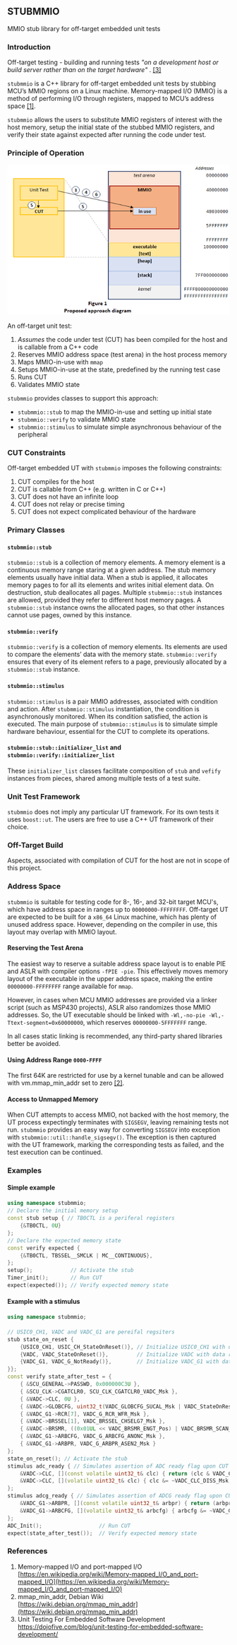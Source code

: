 ## STUBMMIO

MMIO stub library for off-target embedded unit tests

### Introduction 

Off-target testing - building and running tests  _"on a development host or build server rather than on the target hardware"_ . [[3]](#ref3)

`stubmmio` is a C++ library for off-target embedded unit tests by stubbing MCU’s MMIO regions on a Linux machine. 
Memory-mapped I/O (MMIO) is a method of performing I/O through registers, mapped to MCU’s address space [[1]](#ref1).

`stubmmio` allows the users to substitute MMIO registers of interest with the host memory, setup the initial state of 
the stubbed MMIO registers, and verify their state against expected after running the code under test.

### Principle of Operation

![Principle of Operations](doc/figure-1.png)

An off-target unit test:
1. _Assumes_  the code under test (CUT) has been compiled for the host and is callable from a C++ code
2. Reserves MMIO address space (test arena) in the host process memory
3. Maps MMIO-in-use with `mmap`
4. Setups MMIO-in-use at the state, predefined by the running test case
5. Runs CUT
6. Validates MMIO state

`stubmmio` provides classes to support this approach:
* `stubmmio::stub` to map the MMIO-in-use and setting up initial state
* `stubmmio::verify` to validate MMIO state
* `stubmmio::stimulus` to simulate simple asynchronous behaviour of the peripheral

### CUT Constraints

Off-target embedded UT with `stubmmio` imposes the following constraints: 
1. CUT compiles for the host
2. CUT is callable from C++ (e.g. written in C or C++)
3. CUT does not have an infinite loop
4. CUT does not relay or precise timing
5. CUT does not expect complicated behaviour of the hardware

### Primary Classes

#### `stubmmio::stub`

`stubmmio::stub` is a collection of memory elements. A memory element is a continuous memory range staring at a given address. 
The stub memory elements usually have initial data. When a stub is applied, it allocates memory pages to for all its elements 
and writes initial element data. On destruction, stub deallocates all pages. Multiple `stubmmio::stub` instances are allowed, 
provided they refer to different host memory pages. A `stubmmio::stub` instance owns the allocated pages, so that other 
instances cannot use pages, owned by this instance.

#### `stubmmio::verify`

`stubmmio::verify` is a  collection of memory elements. Its elements are used to compare the elements’ data with the memory state.
`stubmmio::verify` ensures that every of its element refers to a page, previously allocated by a `stubmmio::stub` instance.

#### `stubmmio::stimulus`

`stubmmio::stimulus` is a pair MMIO addresses, associated with condition and action. 
After `stubmmio::stimulus` instantiation, the condition is asynchronously monitored. When its condition satisfied, 
the action is executed. The main purpose of `stubmmio::stimulus` is to simulate simple hardware behaviour, essential for the 
CUT to complete its operations.

#### `stubmmio::stub::initializer_list` and `stubmmio::verify::initializer_list`

These `initializer_list` classes facilitate composition of `stub` and `vefify` instances from pieces, shared among multiple tests of a test suite.

### Unit Test Framework

`stubmmio` does not imply any particular UT framework. For its own tests it uses `boost::ut`. The users are free to use a C++ UT framework of their choice.

### Off-Target Build

Aspects, associated with compilation of CUT for the host are not in scope of this project. 

### Address Space

`stubmmio` is suitable for testing code for 8-, 16-, and 32-bit target MCU's, which have address space in ranges up to `00000000-FFFFFFFF`. 
Off-target UT are expected to be built for a `x86_64` Linux machine, which has plenty of unused address space. 
However, depending on the compiler in use, this layout may overlap with MMIO layout. 

#### Reserving the Test Arena

The easiest way to reserve a suitable address space layout is to enable PIE and ASLR with compiler options `‑fPIE ‑pie`. 
This effectively moves memory layout of the executable in the upper address space, making the entire `00000000-FFFFFFFF` 
range available for `mmap`.

However, in cases when MCU MMIO addresses are provided via a linker script (such as MSP430 projects), ASLR also randomizes those MMIO addresses.
So, the UT executable should be linked with `-Wl,-no-pie -Wl,-Ttext-segment=0x60000000`, which reserves `00000000-5FFFFFFF` range.

In all cases static linking is recommended, any third-party shared libraries better be avoided. 

#### Using Address Range `0000-FFFF`

The first 64K are restricted for use by a kernel tunable and can be allowed with vm.mmap_min_addr set to zero [[2]](#ref2).

#### Access to Unmapped Memory

When CUT attempts to access MMIO, not backed with the host memory, the UT process expectingly terminates with `SIGSEGV`, 
leaving remaining tests not run. `stubmmio` provides an easy way for converting `SIGSEGV` into exception with `stubmmio::util::handle_sigsegv()`. 
The exception is then captured with the UT framework, marking the corresponding tests as failed, and the test execution can be continued.

### Examples

#### Simple example
```cpp
using namespace stubmmio;
// Declare the initial memory setup
const stub setup { // TB0CTL is a periferal registers
    {&TB0CTL, 0U}
};
// Declare the expected memory state
const verify expected {
    {&TB0CTL, TBSSEL__SMCLK | MC__CONTINUOUS},
};
setup();            // Activate the stub
Timer_init();       // Run CUT
expect(expected()); // Verify expected memory state
```

#### Example with a stimulus

```cpp
using namespace stubmmio;

// USIC0_CH1, VADC and VADC_G1 are pereifal regsiters
stub state_on_reset { 
    {USIC0_CH1, USIC_CH_StateOnReset()}, // Initialize USIC0_CH1 with data returned by  USIC_CH_StateOnReset()
    {VADC, VADC_StateOnReset()},         // Initialize VADC with data returned by VADC_StateOnReset()
    {VADC_G1, VADC_G_NotReady()},        // Initialize VADC_G1 with data returned by VADC_StateOnReset()
}};
const verify state_after_test = {
    { &SCU_GENERAL->PASSWD, 0x000000C3U },
    { &SCU_CLK->CGATCLR0, SCU_CLK_CGATCLR0_VADC_Msk },
    { &VADC->CLC, 0U },
    { &VADC->GLOBCFG, uint32_t(VADC_GLOBCFG_SUCAL_Msk | VADC_StateOnReset().GLOBCFG) },
    { &VADC_G1->RCR[7], VADC_G_RCR_WFR_Msk },
    { &VADC->BRSSEL[1], VADC_BRSSEL_CHSELG7_Msk },
    { &VADC->BRSMR, ((0x01UL << VADC_BRSMR_ENGT_Pos) | VADC_BRSMR_SCAN_Msk | VADC_BRSMR_LDEV_Msk) },
    { &VADC_G1->ARBCFG, VADC_G_ARBCFG_ANONC_Msk },
    { &VADC_G1->ARBPR, VADC_G_ARBPR_ASEN2_Msk }
};
state_on_reset(); // Activate the stub
stimulus adc_ready { // Simulates assertion of ADC ready flag upon CUT clearing VADC_CLC_DISR flag
    &VADC->CLC, [](const volatile uint32_t& clc) { return (clc & VADC_CLC_DISR_Msk) == 0; },
    &VADC->CLC, [](volatile uint32_t& clc) { clc &= ~VADC_CLC_DISS_Msk; }
};
stimulus adcg_ready { // Simulates assertion of ADCG ready flag upon CUT setting VADC_G_ARBPR_ASEN2 flag 
    &VADC_G1->ARBPR, [](const volatile uint32_t& arbpr) { return (arbpr & VADC_G_ARBPR_ASEN2_Msk) != 0; },
    &VADC_G1->ARBCFG, [](volatile uint32_t& arbcfg) { arbcfg &= ~VADC_G_ARBCFG_CAL_Msk; }
};
ADC_Init();                  // Run CUT
expect(state_after_test());  // Verify expected memory state
```

### References
1. <a name="ref1"></a>Memory-mapped I/O and port-mapped I/O<br>
   [https://en.wikipedia.org/wiki/Memory-mapped_I/O_and_port-mapped_I/O](https://en.wikipedia.org/wiki/Memory-mapped_I/O_and_port-mapped_I/O)
2. <a name="ref2"></a>mmap_min_addr, Debian Wiki<br>
   [https://wiki.debian.org/mmap_min_addr](https://wiki.debian.org/mmap_min_addr)
3. <a name="ref2"></a>Unit Testing For Embedded Software Development<br>
   https://dojofive.com/blog/unit-testing-for-embedded-software-development/
